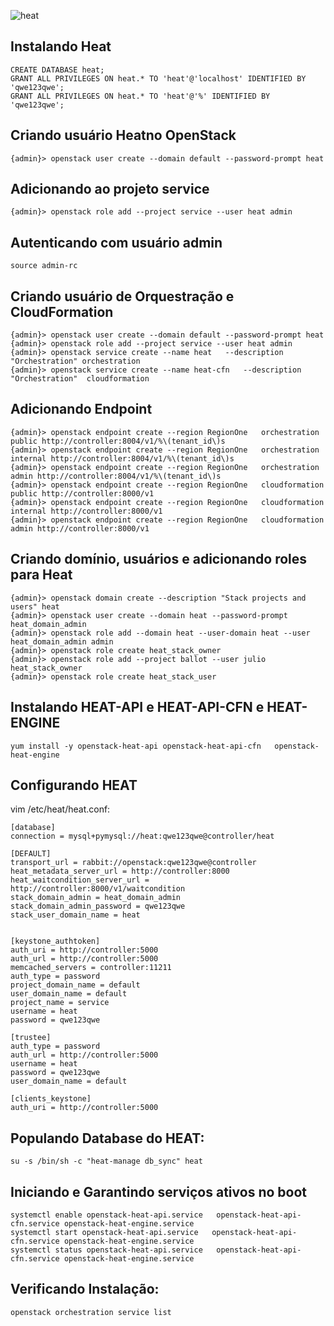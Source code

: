 ![heat](http://blogs.vmware.com/openstack/files/2017/12/images.png)
## Instalando Heat
```
CREATE DATABASE heat;
GRANT ALL PRIVILEGES ON heat.* TO 'heat'@'localhost' IDENTIFIED BY 'qwe123qwe';
GRANT ALL PRIVILEGES ON heat.* TO 'heat'@'%' IDENTIFIED BY 'qwe123qwe';
```
## Criando usuário Heatno OpenStack
```
{admin}> openstack user create --domain default --password-prompt heat
```

## Adicionando ao projeto service
```
{admin}> openstack role add --project service --user heat admin
```
## Autenticando com usuário admin
```
source admin-rc 
```

## Criando usuário de Orquestração e CloudFormation
```
{admin}> openstack user create --domain default --password-prompt heat
{admin}> openstack role add --project service --user heat admin
{admin}> openstack service create --name heat   --description "Orchestration" orchestration
{admin}> openstack service create --name heat-cfn   --description "Orchestration"  cloudformation
```
## Adicionando Endpoint
```
{admin}> openstack endpoint create --region RegionOne   orchestration public http://controller:8004/v1/%\(tenant_id\)s
{admin}> openstack endpoint create --region RegionOne   orchestration internal http://controller:8004/v1/%\(tenant_id\)s
{admin}> openstack endpoint create --region RegionOne   orchestration admin http://controller:8004/v1/%\(tenant_id\)s
{admin}> openstack endpoint create --region RegionOne   cloudformation public http://controller:8000/v1
{admin}> openstack endpoint create --region RegionOne   cloudformation internal http://controller:8000/v1
{admin}> openstack endpoint create --region RegionOne   cloudformation admin http://controller:8000/v1
```

## Criando domínio, usuários e adicionando roles para Heat
```
{admin}> openstack domain create --description "Stack projects and users" heat
{admin}> openstack user create --domain heat --password-prompt heat_domain_admin
{admin}> openstack role add --domain heat --user-domain heat --user heat_domain_admin admin
{admin}> openstack role create heat_stack_owner
{admin}> openstack role add --project ballot --user julio heat_stack_owner
{admin}> openstack role create heat_stack_user
```
## Instalando HEAT-API e HEAT-API-CFN e HEAT-ENGINE
```
yum install -y openstack-heat-api openstack-heat-api-cfn   openstack-heat-engine
```
## Configurando HEAT
vim /etc/heat/heat.conf:
```
[database]
connection = mysql+pymysql://heat:qwe123qwe@controller/heat

[DEFAULT]
transport_url = rabbit://openstack:qwe123qwe@controller
heat_metadata_server_url = http://controller:8000
heat_waitcondition_server_url = http://controller:8000/v1/waitcondition
stack_domain_admin = heat_domain_admin
stack_domain_admin_password = qwe123qwe
stack_user_domain_name = heat


[keystone_authtoken]
auth_uri = http://controller:5000
auth_url = http://controller:5000
memcached_servers = controller:11211
auth_type = password
project_domain_name = default
user_domain_name = default
project_name = service
username = heat
password = qwe123qwe

[trustee]
auth_type = password
auth_url = http://controller:5000
username = heat
password = qwe123qwe
user_domain_name = default

[clients_keystone]
auth_uri = http://controller:5000

```
## Populando Database do HEAT:
```
su -s /bin/sh -c "heat-manage db_sync" heat
```

## Iniciando e Garantindo serviços ativos no boot 
```
systemctl enable openstack-heat-api.service   openstack-heat-api-cfn.service openstack-heat-engine.service
systemctl start openstack-heat-api.service   openstack-heat-api-cfn.service openstack-heat-engine.service
systemctl status openstack-heat-api.service   openstack-heat-api-cfn.service openstack-heat-engine.service
```

## Verificando Instalação:
```
openstack orchestration service list
```


